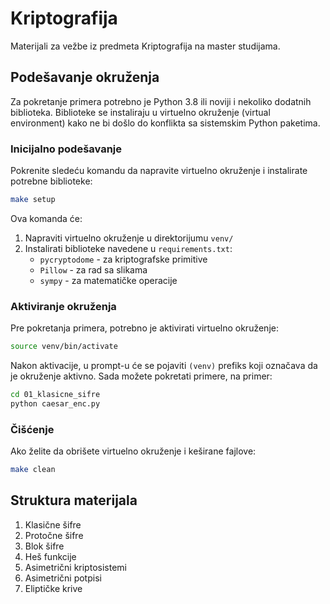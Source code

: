 # Kriptografija

Materijali za vežbe iz predmeta Kriptografija na master studijama.

## Podešavanje okruženja

Za pokretanje primera potrebno je Python 3.8 ili noviji i nekoliko dodatnih biblioteka.
Biblioteke se instaliraju u virtuelno okruženje (virtual environment) kako ne bi
došlo do konflikta sa sistemskim Python paketima.

### Inicijalno podešavanje

Pokrenite sledeću komandu da napravite virtuelno okruženje i instalirate potrebne
biblioteke:

```bash
make setup
```

Ova komanda će:
1. Napraviti virtuelno okruženje u direktorijumu `venv/`
2. Instalirati biblioteke navedene u `requirements.txt`:
   - `pycryptodome` - za kriptografske primitive
   - `Pillow` - za rad sa slikama
   - `sympy` - za matematičke operacije

### Aktiviranje okruženja

Pre pokretanja primera, potrebno je aktivirati virtuelno okruženje:

```bash
source venv/bin/activate
```

Nakon aktivacije, u prompt-u će se pojaviti `(venv)` prefiks koji označava da je
okruženje aktivno. Sada možete pokretati primere, na primer:

```bash
cd 01_klasicne_sifre
python caesar_enc.py
```

### Čišćenje

Ako želite da obrišete virtuelno okruženje i keširane fajlove:

```bash
make clean
```

## Struktura materijala

1. Klasične šifre
2. Protočne šifre
3. Blok šifre
4. Heš funkcije
5. Asimetrični kriptosistemi
6. Asimetrični potpisi
7. Eliptičke krive 